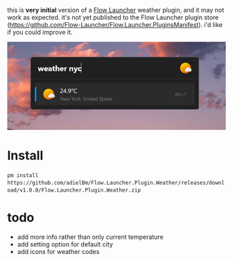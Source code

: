 this is **very initial** version of a [Flow Launcher](https://github.com/Flow-Launcher/Flow.Launcher)
 weather plugin, and it may not work as expected. it's not yet published to the Flow Launcher plugin store (https://github.com/Flow-Launcher/Flow.Launcher.PluginsManifest). i'd like if you could improve it. 

![](screenshot.png)

# Install 

`pm install https://github.com/adielBm/Flow.Launcher.Plugin.Weather/releases/download/v1.0.0/Flow.Launcher.Plugin.Weather.zip`

# todo

- add more info rather than only current temperature
- add setting option for default city
- add icons for weather codes